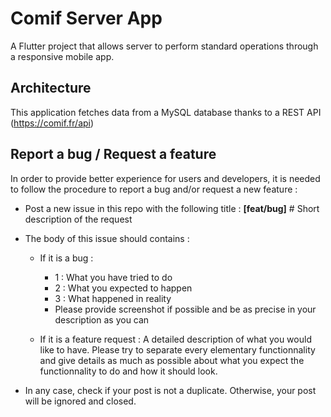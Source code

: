 # Comif Server App

A Flutter project that allows server to perform standard operations through a responsive mobile app.

## Architecture

This application fetches data from a MySQL database thanks to a REST API (https://comif.fr/api)


## Report a bug / Request a feature

In order to provide better experience for users and developers, it is needed to follow the procedure to report a bug and/or request a new feature :

- Post a new issue in this repo with the following title : **[feat/bug]** # Short description of the request
- The body of this issue should contains :
    - If it is a bug :
        - 1 : What you have tried to do
        - 2 : What you expected to happen
        - 3 : What happened in reality
        - Please provide screenshot if possible and be as precise in your description as you can
    
    - If it is a feature request :
        A detailed description of what you would like to have. Please try to separate every elementary functionnality and give details as much as possible about what you expect the functionnality to do and how it should look.
       
- In any case, check if your post is not a duplicate. Otherwise, your post will be ignored and closed.
